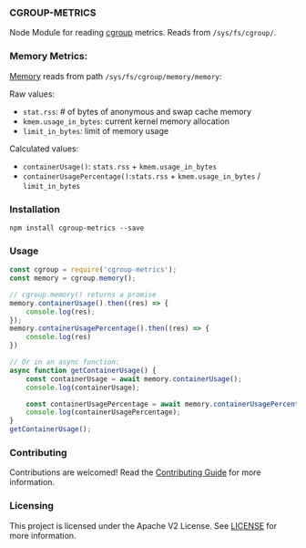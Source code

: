 ### CGROUP-METRICS

Node Module for reading [cgroup](https://www.kernel.org/doc/Documentation/cgroup-v1/) metrics. Reads from `/sys/fs/cgroup/`. 

### Memory Metrics:

[Memory](https://www.kernel.org/doc/Documentation/cgroup-v1/memory.txt) reads from path `/sys/fs/cgroup/memory/memory`:

Raw values:
- `stat.rss`: # of bytes of anonymous and swap cache memory
- `kmem.usage_in_bytes`: current kernel memory allocation
- `limit_in_bytes`: limit of memory usage

Calculated values:
- `containerUsage()`: `stats.rss` + `kmem.usage_in_bytes`
- `containerUsagePercentage()`:`stats.rss` + `kmem.usage_in_bytes` / `limit_in_bytes`


### Installation

```
npm install cgroup-metrics --save
```

### Usage

```javascript
const cgroup = require('cgroup-metrics');
const memory = cgroup.memory();

// cgroup.memory() returns a promise
memory.containerUsage().then((res) => {
    console.log(res);
});
memory.containerUsagePercentage().then((res) => {
    console.log(res)
})

// Or in an async function:
async function getContainerUsage() {
    const containerUsage = await memory.containerUsage();
    console.log(containerUsage);

    const containerUsagePercentage = await memory.containerUsagePercentage();
    console.log(containerUsagePercentage);
}
getContainerUsage();
```


### Contributing

Contributions are welcomed! Read the [Contributing Guide](./.github/CONTRIBUTING.md) for more information.

### Licensing

This project is licensed under the Apache V2 License. See [LICENSE](LICENSE) for more information.
